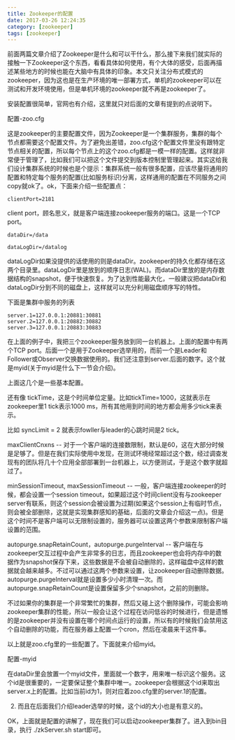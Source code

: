 ```yaml
---
title: Zookeeper的配置
date: 2017-03-26 12:24:35
category: [zookeeper]
tags: [zookeeper]
---
```


前面两篇文章介绍了Zookeeper是什么和可以干什么，那么接下来我们就实际的接触一下Zookeeper这个东西，看看具体如何使用，有个大体的感受，后面再描述某些地方的时候也能在大脑中有具体的印象。本文只关注分布式模式的zookeeper，因为这也是在生产环境的唯一部署方式，单机的zookeeper可以在测试和开发环境使用，但是单机环境的zookeeper就不再是zookeeper了。

安装配置很简单，官网也有介绍，这里就只对后面的文章有提到的点说明下。

配置-zoo.cfg

这是zookeeper的主要配置文件，因为Zookeeper是一个集群服务，集群的每个节点都需要这个配置文件。为了避免出差错，zoo.cfg这个配置文件里没有跟特定节点相关的配置，所以每个节点上的这个zoo.cfg都是一模一样的配置。这样就非常便于管理了，比如我们可以把这个文件提交到版本控制里管理起来。其实这给我们设计集群系统的时候也是个提示：集群系统一般有很多配置，应该尽量将通用的配置和特定每个服务的配置(比如服务标识)分离，这样通用的配置在不同服务之间copy就ok了。ok，下面来介绍一些配置点：

    clientPort=2181

client port，顾名思义，就是客户端连接zookeeper服务的端口。这是一个TCP port。

    dataDir=/data
    
    dataLogDir=/datalog

dataLogDir如果没提供的话使用的则是dataDir。zookeeper的持久化都存储在这两个目录里。dataLogDir里是放到的顺序日志(WAL)。而dataDir里放的是内存数据结构的snapshot，便于快速恢复。为了达到性能最大化，一般建议把dataDir和dataLogDir分到不同的磁盘上，这样就可以充分利用磁盘顺序写的特性。

下面是集群中服务的列表

    server.1=127.0.0.1:20881:30881
    server.2=127.0.0.1:20882:30882
    server.3=127.0.0.1:20883:30883

在上面的例子中，我把三个zookeeper服务放到同一台机器上。上面的配置中有两个TCP port。后面一个是用于Zookeeper选举用的，而前一个是Leader和Follower或Observer交换数据使用的。我们还注意到server.后面的数字。这个就是myid(关于myid是什么下一节会介绍)。

上面这几个是一些基本配置。

还有像 tickTime，这是个时间单位定量。比如tickTime=1000，这就表示在zookeeper里1 tick表示1000 ms，所有其他用到时间的地方都会用多少tick来表示。

比如 syncLimit = 2 就表示fowller与leader的心跳时间是2 tick。

maxClientCnxns -- 对于一个客户端的连接数限制，默认是60，这在大部分时候是足够了。但是在我们实际使用中发现，在测试环境经常超过这个数，经过调查发现有的团队将几十个应用全部部署到一台机器上，以方便测试，于是这个数字就超过了。

minSessionTimeout, maxSessionTimeout -- 一般，客户端连接zookeeper的时候，都会设置一个session timeout，如果超过这个时间client没有与zookeeper server有联系，则这个session会被设置为过期(如果这个session上有临时节点，则会被全部删除，这就是实现集群感知的基础，后面的文章会介绍这一点)。但是这个时间不是客户端可以无限制设置的，服务器可以设置这两个参数来限制客户端设置的范围。

autopurge.snapRetainCount，autopurge.purgeInterval -- 客户端在与zookeeper交互过程中会产生非常多的日志，而且zookeeper也会将内存中的数据作为snapshot保存下来，这些数据是不会被自动删除的，这样磁盘中这样的数据就会越来越多。不过可以通过这两个参数来设置，让zookeeper自动删除数据。autopurge.purgeInterval就是设置多少小时清理一次。而autopurge.snapRetainCount是设置保留多少个snapshot，之前的则删除。

不过如果你的集群是一个非常繁忙的集群，然后又碰上这个删除操作，可能会影响zookeeper集群的性能，所以一般会让这个过程在访问低谷的时候进行，但是遗憾的是zookeeper并没有设置在哪个时间点运行的设置，所以有的时候我们会禁用这个自动删除的功能，而在服务器上配置一个cron，然后在凌晨来干这件事。

以上就是zoo.cfg里的一些配置了。下面就来介绍myid。

配置-myid

在dataDir里会放置一个myid文件，里面就一个数字，用来唯一标识这个服务。这个id是很重要的，一定要保证整个集群中唯一。zookeeper会根据这个id来取出server.x上的配置。比如当前id为1，则对应着zoo.cfg里的server.1的配置。

2. 而且在后面我们介绍leader选举的时候，这个id的大小也是有意义的。

OK，上面就是配置的讲解了，现在我们可以启动zookeeper集群了。进入到bin目录，执行 ./zkServer.sh start即可。